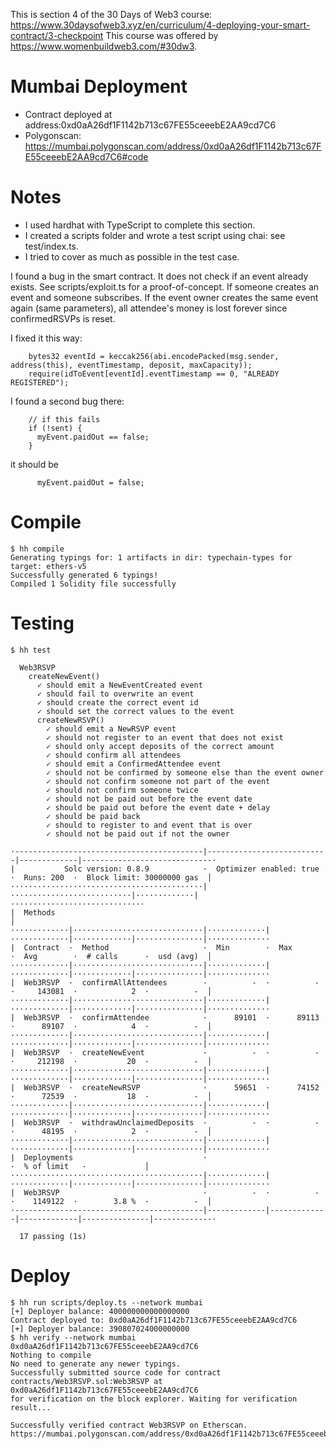 This is section 4 of the 30 Days of Web3 course: https://www.30daysofweb3.xyz/en/curriculum/4-deploying-your-smart-contract/3-checkpoint
This course was offered by https://www.womenbuildweb3.com/#30dw3.

# Mumbai Deployment

- Contract deployed at address:0xd0aA26df1F1142b713c67FE55ceeebE2AA9cd7C6
- Polygonscan: https://mumbai.polygonscan.com/address/0xd0aA26df1F1142b713c67FE55ceeebE2AA9cd7C6#code

# Notes

- I used hardhat with TypeScript to complete this section.
- I created a scripts folder and wrote a test script using chai: see test/index.ts.
- I tried to cover as much as possible in the test case.

I found a bug in the smart contract. It does not check if an event already exists.
See scripts/exploit.ts for a proof-of-concept.
If someone creates an event and someone subscribes. If the event owner creates the same event again (same parameters), all attendee's money is lost forever since confirmedRSVPs is reset.

I fixed it this way:

```solidity
    bytes32 eventId = keccak256(abi.encodePacked(msg.sender, address(this), eventTimestamp, deposit, maxCapacity));
    require(idToEvent[eventId].eventTimestamp == 0, "ALREADY REGISTERED");
```

I found a second bug there:

```solidity
    // if this fails
    if (!sent) {
      myEvent.paidOut == false;
    }
```

it should be

```solidity
      myEvent.paidOut = false;
```

# Compile

```console
$ hh compile
Generating typings for: 1 artifacts in dir: typechain-types for target: ethers-v5
Successfully generated 6 typings!
Compiled 1 Solidity file successfully
```

# Testing

```console
$ hh test

  Web3RSVP
    createNewEvent()
      ✓ should emit a NewEventCreated event
      ✓ should fail to overwrite an event
      ✓ should create the correct event id
      ✓ should set the correct values to the event
      createNewRSVP()
        ✓ should emit a NewRSVP event
        ✓ should not register to an event that does not exist
        ✓ should only accept deposits of the correct amount
        ✓ should confirm all attendees
        ✓ should emit a ConfirmedAttendee event
        ✓ should not be confirmed by someone else than the event owner
        ✓ should not confirm someone not part of the event
        ✓ should not confirm someone twice
        ✓ should not be paid out before the event date
        ✓ should be paid out before the event date + delay
        ✓ should be paid back
        ✓ should to register to and event that is over
        ✓ should not be paid out if not the owner

·------------------------------------------|---------------------------|-------------|-----------------------------·
|           Solc version: 0.8.9            ·  Optimizer enabled: true  ·  Runs: 200  ·  Block limit: 30000000 gas  │
···········································|···························|·············|······························
|  Methods                                                                                                         │
·············|·····························|·············|·············|·············|···············|··············
|  Contract  ·  Method                     ·  Min        ·  Max        ·  Avg        ·  # calls      ·  usd (avg)  │
·············|·····························|·············|·············|·············|···············|··············
|  Web3RSVP  ·  confirmAllAttendees        ·          -  ·          -  ·     143081  ·            2  ·          -  │
·············|·····························|·············|·············|·············|···············|··············
|  Web3RSVP  ·  confirmAttendee            ·      89101  ·      89113  ·      89107  ·            4  ·          -  │
·············|·····························|·············|·············|·············|···············|··············
|  Web3RSVP  ·  createNewEvent             ·          -  ·          -  ·     212198  ·           20  ·          -  │
·············|·····························|·············|·············|·············|···············|··············
|  Web3RSVP  ·  createNewRSVP              ·      59651  ·      74152  ·      72539  ·           18  ·          -  │
·············|·····························|·············|·············|·············|···············|··············
|  Web3RSVP  ·  withdrawUnclaimedDeposits  ·          -  ·          -  ·      48195  ·            2  ·          -  │
·············|·····························|·············|·············|·············|···············|··············
|  Deployments                             ·                                         ·  % of limit   ·             │
···········································|·············|·············|·············|···············|··············
|  Web3RSVP                                ·          -  ·          -  ·    1149122  ·        3.8 %  ·          -  │
·------------------------------------------|-------------|-------------|-------------|---------------|-------------·

  17 passing (1s)
```

# Deploy

```console
$ hh run scripts/deploy.ts --network mumbai
[+] Deployer balance: 400000000000000000
Contract deployed to: 0xd0aA26df1F1142b713c67FE55ceeebE2AA9cd7C6
[+] Deployer balance: 390807024000000000
$ hh verify --network mumbai 0xd0aA26df1F1142b713c67FE55ceeebE2AA9cd7C6
Nothing to compile
No need to generate any newer typings.
Successfully submitted source code for contract
contracts/Web3RSVP.sol:Web3RSVP at 0xd0aA26df1F1142b713c67FE55ceeebE2AA9cd7C6
for verification on the block explorer. Waiting for verification result...

Successfully verified contract Web3RSVP on Etherscan.
https://mumbai.polygonscan.com/address/0xd0aA26df1F1142b713c67FE55ceeebE2AA9cd7C6#code
```
